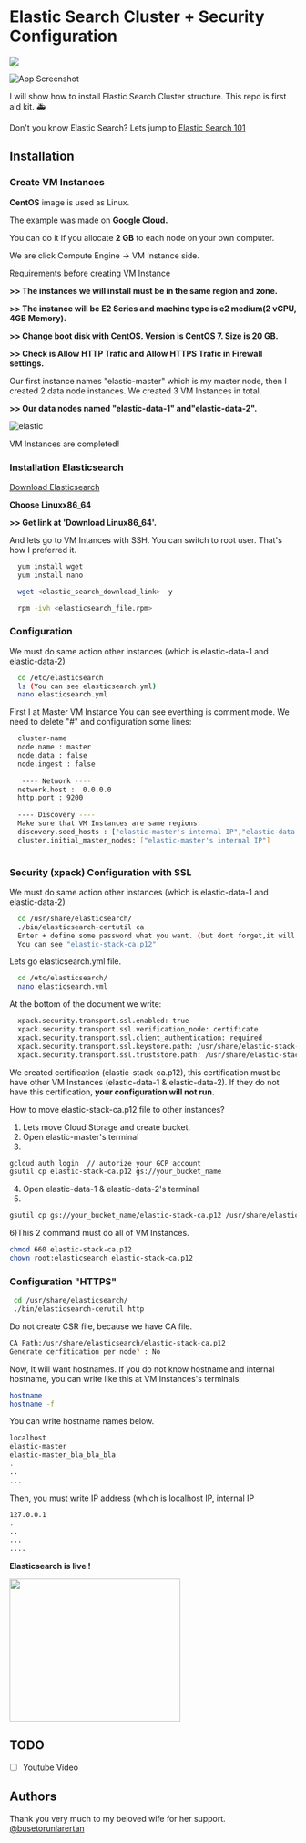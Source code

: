 # Elastic Search Cluster + Security Configuration
[![](https://img.shields.io/badge/Documantation-1.0-brightgreen)]()

![App Screenshot](https://www.ozgurozkok.com/wp-content/uploads/2019/12/elasticsearch.png)


I will show how to install Elastic Search Cluster structure. This repo is first aid kit. :ambulance:

Don't you know Elastic Search? Lets jump to [Elastic Search 101](https://towardsdatascience.com/an-overview-on-elasticsearch-and-its-usage-e26df1d1d24a)


## Installation

### Create VM Instances

**CentOS** image is used as Linux.

The example was made on **Google Cloud.**

You can do it if you allocate **2 GB** to each node on your own computer.

We are click Compute Engine -> VM Instance side.

Requirements before creating VM Instance

**>> The instances we will install must be in the same region and zone.**

**>> The instance will be E2 Series and machine type is e2 medium(2 vCPU, 4GB Memory).**

**>> Change boot disk with CentOS. Version is CentOS 7. Size is 20 GB.**

**>> Check is Allow HTTP Trafic and Allow HTTPS Trafic in Firewall settings.**

Our first instance names "elastic-master" which is my master node, then I created 2 data node instances. We created 3 VM Instances in total.

**>> Our data nodes named "elastic-data-1" and"elastic-data-2".**

![elastic](https://user-images.githubusercontent.com/37136204/148647015-9e1f08f5-fb6b-415d-9be9-cb9fc6df0ccd.PNG)

VM Instances are completed! 

### Installation Elasticsearch

[Download Elasticsearch](https://towardsdatascience.com/an-overview-on-elasticsearch-and-its-usage-e26df1d1d24a)

**Choose Linuxx86_64**

**>> Get link at 'Download Linux86_64'.**

And lets go to VM Intances with SSH. You can switch to root user. That's how I preferred it.

```bash
  yum install wget
  yum install nano
```
```bash
  wget <elastic_search_download_link> -y
```
```bash
  rpm -ivh <elasticsearch_file.rpm>
```
### Configuration

We must do same action other instances (which is elastic-data-1 and elastic-data-2)

```bash
  cd /etc/elasticsearch
  ls (You can see elasticsearch.yml)
  nano elasticsearch.yml
```
First I at Master VM Instance
You can see everthing is comment mode. We need to delete "#" and configuration some lines:

```bash
  cluster-name
  node.name : master
  node.data : false
  node.ingest : false
  
   ---- Network ----
  network.host :  0.0.0.0
  http.port : 9200
  
  ---- Discovery ----
  Make sure that VM Instances are same regions.
  discovery.seed_hosts : ["elastic-master's internal IP","elastic-data-1's internal IP", "elastic-data-2's internal IP"]
  cluster.initial_master_nodes: ["elastic-master's internal IP"]
  
```

### Security (xpack) Configuration with SSL

We must do same action other instances (which is elastic-data-1 and elastic-data-2)

```bash
  cd /usr/share/elasticsearch/
  ./bin/elasticsearch-certutil ca
  Enter + define some password what you want. (but dont forget,it will work for us)
  You can see "elastic-stack-ca.p12"
```
Lets go elasticsearch.yml file.
```bash
  cd /etc/elasticsearch/
  nano elasticsearch.yml
```
At the bottom of the document we write:
```bash
  xpack.security.transport.ssl.enabled: true
  xpack.security.transport.ssl.verification_node: certificate
  xpack.security.transport.ssl.client_authentication: required
  xpack.security.transport.ssl.keystore.path: /usr/share/elastic-stack-ca.p12
  xpack.security.transport.ssl.truststore.path: /usr/share/elastic-stack-ca.p12
```

We created certification (elastic-stack-ca.p12), this certification must be have other VM Instances (elastic-data-1 & elastic-data-2).
If they do not have this certification, **your configuration will not run.**

How to move elastic-stack-ca.p12 file to other instances?

1) Lets move Cloud Storage and create bucket.
2) Open elastic-master's terminal 
3)
  ```bash
  gcloud auth login  // autorize your GCP account
  gsutil cp elastic-stack-ca.p12 gs://your_bucket_name
  ```
  
4) Open elastic-data-1 & elastic-data-2's terminal
5) 
  ```bash
  gsutil cp gs://your_bucket_name/elastic-stack-ca.p12 /usr/share/elasticsearch/
  ```
  
6)This 2 command must do all of VM Instances.
  ```bash
  chmod 660 elastic-stack-ca.p12
  chown root:elasticsearch elastic-stack-ca.p12
  ```
 
 ### Configuration "HTTPS"
 ```bash
  cd /usr/share/elasticsearch/
  ./bin/elasticsearch-cerutil http
  ```
 Do not create CSR file, because we have CA file.
 ```bash
 CA Path:/usr/share/elasticsearch/elastic-stack-ca.p12
 Generate cerfitication per node? : No
  ```
  Now, It will want hostnames. 
  If you do not know hostname and internal hostname, you can write like this at VM Instances's terminals:
 ```bash
 hostname
 hostname -f
  ```
  You can write hostname names below.
 ```bash
 localhost
 elastic-master
 elastic-master_bla_bla_bla
 .
 ..
 ...
  ```
  Then, you must write IP address (which is localhost IP, internal IP
   ```bash
 127.0.0.1
 .
 ..
 ...
 ....
  ```
  










**Elasticsearch is live !**

<img src="https://c.tenor.com/qdg13PqYbxMAAAAM/yes-baby.gif"  width="300" height="250">


## TODO
   - [ ] Youtube Video



## Authors
Thank you very much to my beloved wife for her support. [@busetorunlarertan](https://github.com/busetorunlarertan)

